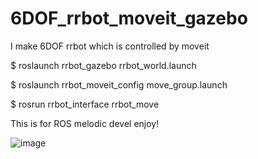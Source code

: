 # 6DOF_rrbot_moveit_gazebo
I make 6DOF rrbot which is controlled by moveit

$ roslaunch rrbot_gazebo rrbot_world.launch

$ roslaunch rrbot_moveit_config move_group.launch

$ rosrun rrbot_interface rrbot_move

This is for ROS melodic devel enjoy!

![image](https://user-images.githubusercontent.com/79675698/172141228-7b65d003-3a72-4f47-a492-bad61ceebe48.png)

